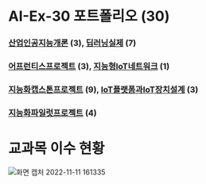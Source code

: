 # AI-Ex-30 포트폴리오 (30)
### [산업인공지능개론](https://github.com/acebang76/Introduction-to-Industrial-AI) (3), [딥러닝실제](https://github.com/acebang76/Deep-learning-practice) (7)

### [어프런티스프로젝트](https://github.com/acebang76/apprentice_project) (3), [지능형IoT네트워크](https://github.com/acebang76/intelligent-IoT-network) (1)

### [지능화캡스톤프로젝트](https://github.com/acebang76/capstone_project) (9), [IoT플랫폼과IoT장치설계](https://github.com/acebang76/IoT-platform-and-IoT-device-design) (3)

### [지능화파일럿프로젝트](https://github.com/acebang76/Intelligent-Pilot-Project) (4)

# 교과목 이수 현황
![화면 캡처 2022-11-11 161335](https://user-images.githubusercontent.com/79088025/201286549-8bd0f29e-7c0f-47f5-912f-ee02a0fc66ff.png)
